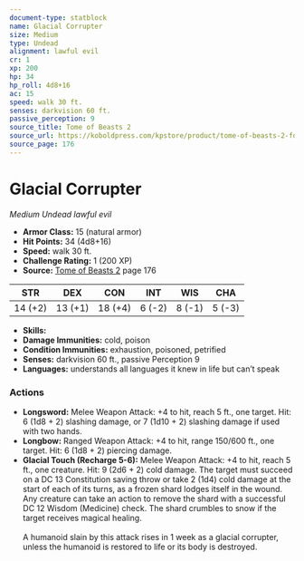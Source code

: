```yaml
---
document-type: statblock
name: Glacial Corrupter
size: Medium
type: Undead
alignment: lawful evil
cr: 1
xp: 200
hp: 34
hp_roll: 4d8+16
ac: 15
speed: walk 30 ft.
senses: darkvision 60 ft. 
passive_perception: 9
source_title: Tome of Beasts 2
source_url: https://koboldpress.com/kpstore/product/tome-of-beasts-2-for-5th-edition
source_page: 176
---
```


# Glacial Corrupter

*Medium* *Undead* *lawful evil*

- **Armor Class:** 15 (natural armor)
- **Hit Points:** 34 (4d8+16)
- **Speed:** walk 30 ft.
- **Challenge Rating:** 1 (200 XP)
- **Source:** [Tome of Beasts 2](https://koboldpress.com/kpstore/product/tome-of-beasts-2-for-5th-edition) page 176

| STR | DEX | CON | INT | WIS | CHA |
| --- | --- | --- | --- | --- | --- |
| 14 (+2) | 13 (+1) | 18 (+4) | 6 (-2) | 8 (-1) | 5 (-3) |

- **Skills:** 
- **Damage Immunities:** cold, poison
- **Condition Immunities:** exhaustion, poisoned, petrified
- **Senses:** darkvision 60 ft., passive Perception 9
- **Languages:** understands all languages it knew in life but can’t speak

### Actions

- **Longsword:** Melee Weapon Attack: +4 to hit, reach 5 ft., one target. Hit: 6 (1d8 + 2) slashing damage, or 7 (1d10 + 2) slashing damage if used with two hands.
- **Longbow:** Ranged Weapon Attack: +4 to hit, range 150/600 ft., one target. Hit: 6 (1d8 + 2) piercing damage.
- **Glacial Touch (Recharge 5-6):** Melee Weapon Attack: +4 to hit, reach 5 ft., one creature. Hit: 9 (2d6 + 2) cold damage. The target must succeed on a DC 13 Constitution saving throw or take 2 (1d4) cold damage at the start of each of its turns, as a frozen shard lodges itself in the wound. Any creature can take an action to remove the shard with a successful DC 12 Wisdom (Medicine) check. The shard crumbles to snow if the target receives magical healing.<br><br>A humanoid slain by this attack rises in 1 week as a glacial corrupter, unless the humanoid is restored to life or its body is destroyed.
